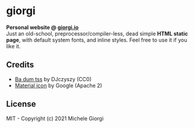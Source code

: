# giorgi
**Personal website @ [giorgi.io](https://giorgi.io)**  
Just an old-school, preprocessor/compiler-less, dead simple **HTML static page**, with default system fonts, and inline styles. Feel free to use it if you like it.

## Credits
- [Ba dum tss](https://freesound.org/s/431811/) by DJczyszy (CC0)
- [Material icon](https://material.io/resources/icons/?search=audio&icon=volume_up&style=baseline) by Google (Apache 2)

## License
MIT - Copyright (c) 2021 Michele Giorgi